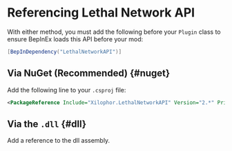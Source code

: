﻿---
prev: false
next: false
description: How to reference and use LethalNetworkAPI.
---

# Referencing Lethal Network API

With either method, you must add the following before your `Plugin` class to ensure BepInEx loads this API before your mod:

```csharp
[BepInDependency("LethalNetworkAPI")]
```

## Via NuGet (Recommended) {#nuget}

Add the following line to your `.csproj` file:

```xml
<PackageReference Include="Xilophor.LethalNetworkAPI" Version="2.*" PrivateAssets="all"/>
```

## Via the `.dll` {#dll}

Add a reference to the dll assembly.